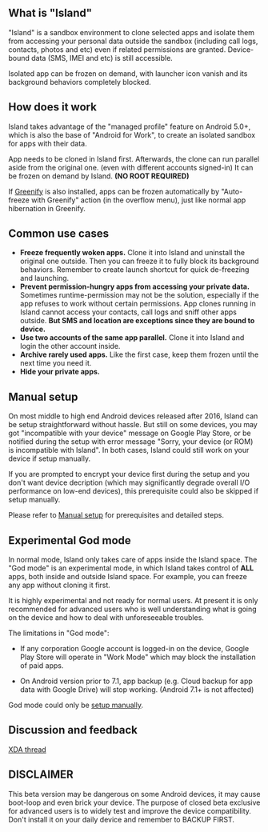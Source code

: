 What is "Island"
----------------

"Island" is a sandbox environment to clone selected apps and isolate them from accessing your personal data outside the sandbox (including call logs, contacts, photos and etc) even if related permissions are granted. Device-bound data (SMS, IMEI and etc) is still accessible.

Isolated app can be frozen on demand, with launcher icon vanish and its background behaviors completely blocked.


How does it work
----------------

Island takes advantage of the "managed profile" feature on Android 5.0+, which is also the base of "Android for Work", to create an isolated sandbox for apps with their data.

App needs to be cloned in Island first. Afterwards, the clone can run parallel aside from the original one. (even with different accounts signed-in) It can be frozen on demand by Island. **(NO ROOT REQUIRED)**

If [Greenify](https://play.google.com/store/apps/details?id=com.oasisfeng.greenify) is also installed, apps can be frozen automatically by "Auto-freeze with Greenify" action (in the overflow menu), just like normal app hibernation in Greenify.


Common use cases
----------------

- **Freeze frequently woken apps.** Clone it into Island and uninstall the original one outside. Then you can freeze it to fully block its background behaviors. Remember to create launch shortcut for quick de-freezing and launching.
- **Prevent permission-hungry apps from accessing your private data.** Sometimes runtime-permission may not be the solution, especially if the app refuses to work without certain permissions. App clones running in Island cannot access your contacts, call logs and sniff other apps outside. **But SMS and location are exceptions since they are bound to device.**
- **Use two accounts of the same app parallel.** Clone it into Island and login the other account inside.
- **Archive rarely used apps.** Like the first case, keep them frozen until the next time you need it.
- **Hide your private apps.**


Manual setup
------------

On most middle to high end Android devices released after 2016, Island can be setup straightforward without hassle. But still on some devices, you may got "incompatible with your device" message on Google Play Store, or be notified during the setup with error message "Sorry, your device (or ROM) is incompatible with Island". In both cases, Island could still work on your device if setup manually.

If you are prompted to encrypt your device first during the setup and you don't want device decription (which may significantly degrade overall I/O performance on low-end devices), this prerequisite could also be skipped if setup manually.

Please refer to [Manual setup](/setup.md) for prerequisites and detailed steps.


Experimental God mode
---------------------

In normal mode, Island only takes care of apps inside the Island space. The "God mode" is an experimental mode, in which Island takes control of **ALL** apps, both inside and outside Island space. For example, you can freeze any app without cloning it first.

It is highly experimental and not ready for normal users. At present it is only recommended for advanced users who is well understanding what is going on the device and how to deal with unforeseeable troubles.

The limitations in "God mode":

- If any corporation Google account is logged-in on the device, Google Play Store will operate in "Work Mode" which may block the installation of paid apps.

- On Android version prior to 7.1, app backup (e.g. Cloud backup for app data with Google Drive) will stop working. (Android 7.1+ is not affected)

God mode could only be [setup manually](/setup.md).


Discussion and feedback
-----------------------

[XDA thread](https://forum.xda-developers.com/android/apps-games/closed-beta-test-incoming-companion-app-t3366295)


DISCLAIMER
----------

This beta version may be dangerous on some Android devices, it may cause boot-loop and even brick your device. The purpose of closed beta exclusive for advanced users is to widely test and improve the device compatibility. Don't install it on your daily device and remember to BACKUP FIRST.

